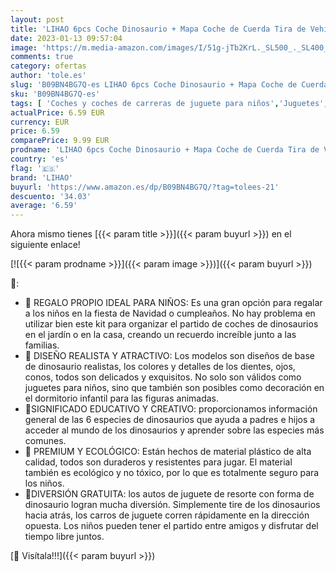 ```yaml
---
layout: post
title: 'LIHAO 6pcs Coche Dinosaurio + Mapa Coche de Cuerda Tira de Vehículo Juguete Regalo de Reyes Magos para Bebé Niño  Coche Dinosaurio + Mapa '
date: 2023-01-13 09:57:04
image: 'https://m.media-amazon.com/images/I/51g-jTb2KrL._SL500_._SL400_.jpg'
comments: true
category: ofertas
author: 'tole.es'
slug: 'B09BN4BG7Q-es LIHAO 6pcs Coche Dinosaurio + Mapa Coche de Cuerda Tira de...'
sku: 'B09BN4BG7Q-es'
tags: [ 'Coches y coches de carreras de juguete para niños','Juguetes','Juguetes y juegos','Vehículos de juguete para niños','lihao','magos','reyes','🇪🇸', ]
actualPrice: 6.59 EUR
currency: EUR
price: 6.59
comparePrice: 9.99 EUR
prodname: 'LIHAO 6pcs Coche Dinosaurio + Mapa Coche de Cuerda Tira de Vehículo Juguete Regalo de Reyes Magos para Bebé Niño  Coche Dinosaurio + Mapa '
country: 'es'
flag: '🇪🇸'
brand: 'LIHAO'
buyurl: 'https://www.amazon.es/dp/B09BN4BG7Q/?tag=tolees-21'
descuento: '34.03'
average: '6.59'
---
```


Ahora mismo tienes [{{< param title >}}]({{< param buyurl >}}) en el siguiente enlace!

[![{{< param prodname >}}]({{< param image >}})]({{< param buyurl >}})

🔎:

- 🦕 REGALO PROPIO IDEAL PARA NIÑOS: Es una gran opción para regalar a los niños en la fiesta de Navidad o cumpleaños. No hay problema en utilizar bien este kit para organizar el partido de coches de dinosaurios en el jardín o en la casa, creando un recuerdo increíble junto a las familias.
- 🦖 DISEÑO REALISTA Y ATRACTIVO: Los modelos son diseños de base de dinosaurio realistas, los colores y detalles de los dientes, ojos, conos, todos son delicados y exquisitos. No solo son válidos como juguetes para niños, sino que también son posibles como decoración en el dormitorio infantil para las figuras animadas.
- 🦖SIGNIFICADO EDUCATIVO Y CREATIVO: proporcionamos información general de las 6 especies de dinosaurios que ayuda a padres e hijos a acceder al mundo de los dinosaurios y aprender sobre las especies más comunes.
- 🦕 PREMIUM Y ECOLÓGICO: Están hechos de material plástico de alta calidad, todos son duraderos y resistentes para jugar. El material también es ecológico y no tóxico, por lo que es totalmente seguro para los niños.
- 🦕DIVERSIÓN GRATUITA: los autos de juguete de resorte con forma de dinosaurio logran mucha diversión. Simplemente tire de los dinosaurios hacia atrás, los carros de juguete corren rápidamente en la dirección opuesta. Los niños pueden tener el partido entre amigos y disfrutar del tiempo libre juntos.

[🛒 Visítala!!!]({{< param buyurl >}})
